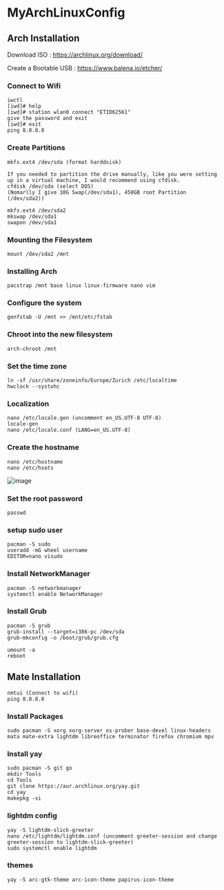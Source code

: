 # MyArchLinuxConfig

## Arch Installation
Download ISO : https://archlinux.org/download/

Create a Bootable USB : https://www.balena.io/etcher/

### Connect to Wifi
```
iwctl
[iwd]# help
[iwd]# station wlan0 connect "ETID62561"
give the password and exit
[iwd]# exit
ping 8.8.8.8
```
### Create Partitions
```
mkfs.ext4 /dev/sda (format harddsisk)

If you needed to partition the drive manually, like you were setting up in a virtual machine, I would recommend using cfdisk.
cfdisk /dev/sda (select DOS)
(Nomarlly I give 10G Swap(/dev/sda1), 450GB root Partition (/dev/sda2))

mkfs.ext4 /dev/sda2
mkswap /dev/sda1
swapon /dev/sda1
```
### Mounting the Filesystem
```
mount /dev/sda2 /mnt
```
### Installing Arch
```
pacstrap /mnt base linux linux-firmware nano vim
```
### Configure the system
```
genfstab -U /mnt >> /mnt/etc/fstab
```
### Chroot into the new filesystem
```
arch-chroot /mnt
```
### Set the time zone
```
ln -sf /usr/share/zoneinfo/Europe/Zurich /etc/localtime
hwclock --systohc
```
### Localization
```
nano /etc/locale.gen (uncomment en_US.UTF-8 UTF-8)
locale-gen 
nano /etc/locale.conf (LANG=en_US.UTF-8)
```
### Create the hostname
```
nano /etc/hostname
nano /etc/hsots
```
![image](https://user-images.githubusercontent.com/66146701/130053018-bc10c6c0-8d62-4329-8413-0a46522a0c7f.png)

### Set the root password
```
passwd
```
### setup sudo user
```
pacman -S sudo
useradd -mG wheel username
EDITOR=nano visudo
```
### Install NetworkManager
```
pacman -S networkmanager
systemctl enable NetworkManager
```
### Install Grub
```
pacman -S grub
grub-install --target=i386-pc /dev/sda
grub-mkconfig -o /boot/grub/grub.cfg
```

```
umount -a
reboot
```
## Mate Installation

```
nmtui (Connect to wifi)
ping 8.8.8.8
```
### Install Packages
```
sudo pacman -S xorg xorg-server os-prober base-devel linux-headers mata mate-extra lightdm libreoffice terminator firefox chromium mpv
```
### Install yay
```
sudo pacman -S git go
mkdir Tools
cd Tools
git clone https://aur.archlinux.org/yay.git
cd yay
makepkg -si
```
### lightdm config
```
yay -S lightdm-slick-greeter
nano /etc/lightdm/lightdm.conf (uncomment greeter-session and change greeter-session to lightdm-slick-greeter)
sudo systemctl enable lightdm
```
### themes
```
yay -S arc-gtk-theme arc-icon-theme papirus-icon-theme
```

